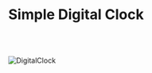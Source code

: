 <h1>Simple Digital Clock</h1>
<br/><br/>

![DigitalClock](https://github.com/AniskaSiarhei/DigitalClock/assets/16978740/b032c7a4-6b74-4f8d-9692-3084ddce1891)
